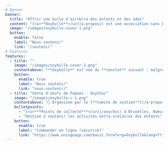 ```yaml
---
# Banner
banner:
  title: "Offrir une bulle d'air<br>à des enfants et des ados"
  content: "[<u>**Oxybulle**</u>](a-propos/) est une association sans but lucratif désireuse d'**insuffle**r une **bouffée d'oxygène** dans le quotidien d'**enfants** qui n’ont **pas la chance de grandir en famille**."
  image: "/images/oxybulle-cover-1.png"
  button:
    enable: false
    label: "Nous soutenir"
    link: "/soutenir"
# Features
features:
  - title: ""
    image: "/images/oxybulle-cover-2.png"
    contentabove: "**Oxybulle** est née du **constat** suivant : malgré le dévouement des équipes éducatives qui les entourent, les **enfants** placés en institution **manquent** de **moments privilégiés**, entièrement **consacrés** à leur **épanouissement personnel**.<p>C’est ce temps précieux que nos **20** [**volontaires**](/a-propos) leur offrent. A travers des [**activités récréatives**](/activites/) ou des séances de [**soutien scolaire**](/activites), plus de **100** [**jeunes**](/a-propos/#jeunes) sont accompagnés chaque année.</p><p>Ensemble, nous **tissons** avec ces enfants et adolescents marqués par les épreuves des **liens de confiance** faits de **complicité**, d’**encouragements** et de **souvenirs positifs**.</p><p>Parce que leur **avenir** est aussi le nôtre, **rejoignez-nous** pour leur **offrir** le **tremplin** vers la **vie** qu’ils et elles méritent !</p>"
    button:
      enable: true
      label: "Nous soutenir"
      link: "nous-soutenir/"
  - title: "Vente d'oeufs de Paques - OxyChoc"
    image: "/images/oxybulle-c-1.png"
    contentabove: "📑 Organisée par le [**Comité de soutien**](/a-propos)<br>📆 Vente du **21 février** au **15 mars 2024**<br>🚚 Enlèvement du **18** au **29 mars 2024**<p>Cette année encore, l'**artisan Galler** de Ciney nous offre 🎁 une partie de la marge bénéficiaire de la vente d'**oeufs en chocolat** de sa production. </p><p>Un chocolat de **qualité** pour vous faire **plaisir** ou comme **cadeau** à vos proches et/ou aux jeunes.</p>"
    bulletpoints: 
      - "[<u>***Points de collecte***</u>](/oxychoc) à Bruxelles, Namur et dans le Brabant wallon"
      - "Destiné à soutenir les activités extra-scolaires des enfants"
    button:
      enable: true
      label: "Commander en ligne (sécurisé)"
      link: "https://www.uningoapp.com/basic_form?org=Oxybulle&lang=fr"
---
```

